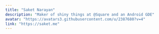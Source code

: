 ```yaml
---
title: "Saket Narayan"
description: "Maker of shiny things at @Square and an Android GDE"
avatar: "https://avatars3.githubusercontent.com/u/2387680?v=4"
link: "https://saket.me"
---
```

